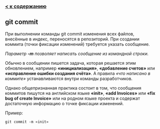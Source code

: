 ### [< к содержанию](readme.md)

## git commit

При выполнении команды git commit изменения всех файлов, внесённые в индекс, переносятся в репозиторий. При создании коммита (точки фиксации изменений) требуется указать сообщение.

*Параметр **-m** позволяет написать сообщение из командной строки.*

Обычно в сообщении пишется задача, которая решается этим обновлением, например **«инициализация»**, **«добавление счетов»** или **«исправление ошибки создания счёта»**. А правила *«что написано в коммите»* устанавливаются внутри команды разработчиков.

Однако общепризнанная практика состоит в том, что сообщения коммитов пишутся на английском языке **«init»**, **«add Invoices»** или **«fix bug of create Invoice»** или на родном языке проекта и содержат достаточную информацию о точке фиксации изменений.

Пример:

```bash=
git commit -m «init»
```